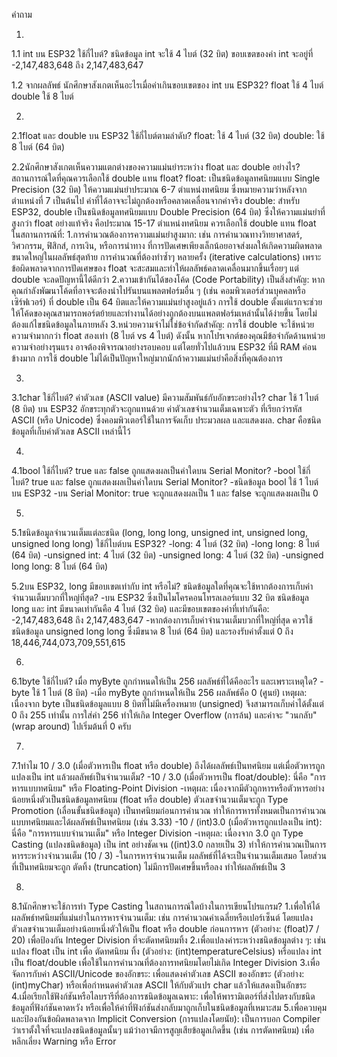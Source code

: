 คำถาม

1.
1.1 int บน ESP32 ใช้กี่ไบต์?
ชนิดข้อมูล int จะใช้ 4 ไบต์ (32 บิต)
ขอบเขตของค่า int จะอยู่ที่ -2,147,483,648 ถึง 2,147,483,647

1.2 จากผลลัพธ์ นักศึกษาสังเกตเห็นอะไรเมื่อค่าเกินขอบเขตของ int บน ESP32?
float ใช้ 4 ไบต์
double ใช้ 8 ไบต์

2.
2.1float และ double บน ESP32 ใช้กี่ไบต์ตามลำดับ?
float: ใช้ 4 ไบต์ (32 บิต)
double: ใช้ 8 ไบต์ (64 บิต)

2.2นักศึกษาสังเกตเห็นความแตกต่างของความแม่นยำระหว่าง float และ double อย่างไร? สถานการณ์ใดที่คุณควรเลือกใช้ double แทน float?
float: เป็นชนิดข้อมูลทศนิยมแบบ Single Precision (32 บิต) ให้ความแม่นยำประมาณ 6-7 ตำแหน่งทศนิยม ซึ่งหมายความว่าหลังจากตำแหน่งที่ 7 เป็นต้นไป ค่าที่ได้อาจจะไม่ถูกต้องหรือคลาดเคลื่อนจากค่าจริง
double: สำหรับ ESP32, double เป็นชนิดข้อมูลทศนิยมแบบ Double Precision (64 บิต) ซึ่งให้ความแม่นยำที่สูงกว่า float อย่างแท้จริง คือประมาณ 15-17 ตำแหน่งทศนิยม
ควรเลือกใช้ double แทน float ในสถานการณ์ที่:
1.การคำนวณต้องการความแม่นยำสูงมาก:
เช่น การคำนวณทางวิทยาศาสตร์, วิศวกรรม, ฟิสิกส์, การเงิน, หรือการนำทาง ที่การปัดเศษเพียงเล็กน้อยอาจส่งผลให้เกิดความผิดพลาดขนาดใหญ่ในผลลัพธ์สุดท้าย
การคำนวณที่ต้องทำซ้ำๆ หลายครั้ง (iterative calculations) เพราะข้อผิดพลาดจากการปัดเศษของ float จะสะสมและทำให้ผลลัพธ์คลาดเคลื่อนมากขึ้นเรื่อยๆ แต่ double จะลดปัญหานี้ได้ดีกว่า
2.ความเข้ากันได้ของโค้ด (Code Portability) เป็นสิ่งสำคัญ:
หากคุณกำลังพัฒนาโค้ดที่อาจจะต้องนำไปรันบนแพลตฟอร์มอื่น ๆ (เช่น คอมพิวเตอร์ส่วนบุคคลหรือเซิร์ฟเวอร์) ที่ double เป็น 64 บิตและให้ความแม่นยำสูงอยู่แล้ว การใช้ double ตั้งแต่แรกจะช่วยให้โค้ดของคุณสามารถพอร์ตย้ายและทำงานได้อย่างถูกต้องบนแพลตฟอร์มเหล่านั้นได้ง่ายขึ้น โดยไม่ต้องแก้ไขชนิดข้อมูลในภายหลัง
3.หน่วยความจำไม่ใช่ข้อจำกัดสำคัญ:
การใช้ double จะใช้หน่วยความจำมากกว่า float สองเท่า (8 ไบต์ vs 4 ไบต์) ดังนั้น หากโปรเจกต์ของคุณมีข้อจำกัดด้านหน่วยความจำอย่างรุนแรง อาจต้องพิจารณาอย่างรอบคอบ แต่โดยทั่วไปแล้วบน ESP32 ที่มี RAM ค่อนข้างมาก การใช้ double ไม่ได้เป็นปัญหาใหญ่มากนักถ้าความแม่นยำคือสิ่งที่คุณต้องการ

3.
3.1char ใช้กี่ไบต์? ค่าตัวเลข (ASCII value) มีความสัมพันธ์กับอักขระอย่างไร?
char ใช้ 1 ไบต์ (8 บิต) บน ESP32
อักขระทุกตัวจะถูกแทนด้วย ค่าตัวเลขจำนวนเต็มเฉพาะตัว ที่เรียกว่ารหัส ASCII (หรือ Unicode) ซึ่งคอมพิวเตอร์ใช้ในการจัดเก็บ ประมวลผล และแสดงผล. char คือชนิดข้อมูลที่เก็บค่าตัวเลข ASCII เหล่านี้ไว้

4.
4.1bool ใช้กี่ไบต์? true และ false ถูกแสดงผลเป็นค่าใดบน Serial Monitor?
-bool ใช้กี่ไบต์? true และ false ถูกแสดงผลเป็นค่าใดบน Serial Monitor?
 -ชนิดข้อมูล bool ใช้ 1 ไบต์ บน ESP32
 -บน Serial Monitor: true จะถูกแสดงผลเป็น 1 และ false จะถูกแสดงผลเป็น 0

5.
5.1ชนิดข้อมูลจำนวนเต็มแต่ละชนิด (long, long long, unsigned int, unsigned long, unsigned long long) ใช้กี่ไบต์บน ESP32?
-long: 4 ไบต์ (32 บิต)
-long long: 8 ไบต์ (64 บิต)
-unsigned int: 4 ไบต์ (32 บิต)
-unsigned long: 4 ไบต์ (32 บิต)
-unsigned long long: 8 ไบต์ (64 บิต)

5.2บน ESP32, long มีขอบเขตเท่ากับ int หรือไม่? ชนิดข้อมูลใดที่คุณจะใช้หากต้องการเก็บค่าจำนวนเต็มบวกที่ใหญ่ที่สุด?
-บน ESP32 ซึ่งเป็นไมโครคอนโทรลเลอร์แบบ 32 บิต ชนิดข้อมูล long และ int มีขนาดเท่ากันคือ 4 ไบต์ (32 บิต) และมีขอบเขตของค่าที่เท่ากันคือ: -2,147,483,648 ถึง 2,147,483,647
-หากต้องการเก็บค่าจำนวนเต็มบวกที่ใหญ่ที่สุด ควรใช้ชนิดข้อมูล unsigned long long ซึ่งมีขนาด 8 ไบต์ (64 บิต) และรองรับค่าตั้งแต่ 0 ถึง 18,446,744,073,709,551,615

6.
6.1byte ใช้กี่ไบต์? เมื่อ myByte ถูกกำหนดให้เป็น 256 ผลลัพธ์ที่ได้คืออะไร และเพราะเหตุใด?
-byte ใช้ 1 ไบต์ (8 บิต)
-เมื่อ myByte ถูกกำหนดให้เป็น 256 ผลลัพธ์คือ 0 (ศูนย์)
เหตุผล: เนื่องจาก byte เป็นชนิดข้อมูลแบบ 8 บิตที่ไม่มีเครื่องหมาย (unsigned) จึงสามารถเก็บค่าได้ตั้งแต่ 0 ถึง 255 เท่านั้น การใส่ค่า 256 ทำให้เกิด Integer Overflow (การล้น) และค่าจะ "วนกลับ" (wrap around) ไปเริ่มต้นที่ 0 ครับ

7.
7.1ทำไม 10 / 3.0 (เมื่อตัวหารเป็น float หรือ double) ถึงได้ผลลัพธ์เป็นทศนิยม แต่เมื่อตัวหารถูกแปลงเป็น int แล้วผลลัพธ์เป็นจำนวนเต็ม?
-10 / 3.0 (เมื่อตัวหารเป็น float/double): นี่คือ "การหารแบบทศนิยม" หรือ Floating-Point Division
 -เหตุผล: เนื่องจากมีตัวถูกหารหรือตัวหารอย่างน้อยหนึ่งตัวเป็นชนิดข้อมูลทศนิยม (float หรือ double) ตัวเลขจำนวนเต็มจะถูก Type Promotion (เลื่อนขั้นชนิดข้อมูล) เป็นทศนิยมก่อนการคำนวณ ทำให้การหารทั้งหมดเป็นการคำนวณแบบทศนิยมและได้ผลลัพธ์เป็นทศนิยม (เช่น 3.33)
-10 / (int)3.0 (เมื่อตัวหารถูกแปลงเป็น int): นี่คือ "การหารแบบจำนวนเต็ม" หรือ Integer Division
 -เหตุผล: เนื่องจาก 3.0 ถูก Type Casting (แปลงชนิดข้อมูล) เป็น int อย่างชัดเจน ((int)3.0 กลายเป็น 3) ทำให้การคำนวณเป็นการหารระหว่างจำนวนเต็ม (10 / 3)
 -ในการหารจำนวนเต็ม ผลลัพธ์ที่ได้จะเป็นจำนวนเต็มเสมอ โดยส่วนที่เป็นทศนิยมจะถูก ตัดทิ้ง (truncation) ไม่มีการปัดเศษขึ้นหรือลง ทำให้ผลลัพธ์เป็น 3

8.
8.1นักศึกษาจะใช้การทำ Type Casting ในสถานการณ์ใดบ้างในการเขียนโปรแกรม?
1.เพื่อให้ได้ผลลัพธ์ทศนิยมที่แม่นยำในการหารจำนวนเต็ม:
เช่น การคำนวณค่าเฉลี่ยหรือเปอร์เซ็นต์ โดยแปลงตัวเลขจำนวนเต็มอย่างน้อยหนึ่งตัวให้เป็น float หรือ double ก่อนการหาร (ตัวอย่าง: (float)7 / 20) เพื่อป้องกัน Integer Division ที่จะตัดทศนิยมทิ้ง
2.เพื่อแปลงค่าระหว่างชนิดข้อมูลต่าง ๆ:
เช่น แปลง float เป็น int เพื่อ ตัดทศนิยม ทิ้ง (ตัวอย่าง: (int)temperatureCelsius)
หรือแปลง int เป็น float/double เพื่อใช้ในการคำนวณที่ต้องการทศนิยมโดยไม่เกิด Integer Division
3.เพื่อจัดการกับค่า ASCII/Unicode ของอักขระ:
เพื่อแสดงค่าตัวเลข ASCII ของอักขระ (ตัวอย่าง: (int)myChar)
หรือเพื่อกำหนดค่าตัวเลข ASCII ให้กับตัวแปร char แล้วให้แสดงเป็นอักขระ
4.เมื่อเรียกใช้ฟังก์ชันหรือไลบรารีที่ต้องการชนิดข้อมูลเฉพาะ:
เพื่อให้พารามิเตอร์ที่ส่งไปตรงกับชนิดข้อมูลที่ฟังก์ชันคาดหวัง หรือเพื่อให้ค่าที่ฟังก์ชันส่งกลับมาถูกเก็บในชนิดข้อมูลที่เหมาะสม
5.เพื่อควบคุมและป้องกันข้อผิดพลาดจาก Implicit Conversion (การแปลงโดยนัย):
เป็นการบอก Compiler ว่าเราตั้งใจที่จะแปลงชนิดข้อมูลนั้นๆ แม้ว่าอาจมีการสูญเสียข้อมูลเกิดขึ้น (เช่น การตัดทศนิยม) เพื่อหลีกเลี่ยง Warning หรือ Error
